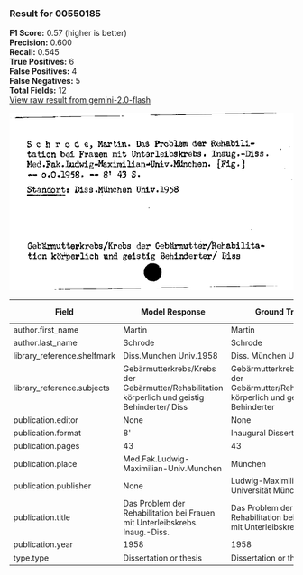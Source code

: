### Result for 00550185
**F1 Score:** 0.57 (higher is better)<br>**Precision:** 0.600<br>**Recall:** 0.545<br>**True Positives:** 6<br>**False Positives:** 4<br>**False Negatives:** 5<br>**Total Fields:** 12<br>[View raw result from gemini-2.0-flash](https://github.com/RISE-UNIBAS/humanities_data_benchmark/blob/main/results/2025-09-02/T0151/request_T0151_00550185.json)

<img src="https://github.com/RISE-UNIBAS/humanities_data_benchmark/blob/main/benchmarks/zettelkatalog/images/00550185.jpg?raw=true" alt="00550185" width="600px">

| Field | Model Response | Ground Truth | Fuzzy Score | Match |
|-------|----------------|--------------|-------------|-------|
| author.first_name | Martin | Martin | 1.000 | ✅ |
| author.last_name | Schrode | Schrode | 1.000 | ✅ |
| library_reference.shelfmark | Diss.Munchen Univ.1958 | Diss. München Univ. 1958 | 0.913 | ❌ |
| library_reference.subjects | Gebärmutterkrebs/Krebs der Gebärmutter/Rehabilitation körperlich und geistig Behinderter/ Diss | Gebärmutterkrebs/Krebs der Gebärmutter/Rehabilitation körperlich und geistig Behinderter | 0.967 | ✅ |
| publication.editor | None | None | 1.000 | ✅ |
| publication.format | 8' | Inaugural Dissertation | 0.000 | ❌ |
| publication.pages | 43 | 43 | 1.000 | ✅ |
| publication.place | Med.Fak.Ludwig-Maximilian-Univ.Munchen | München | 0.267 | ❌ |
| publication.publisher | None | Ludwig-Maximilian-Universität München | 0.000 | ❌ |
| publication.title | Das Problem der Rehabilitation bei Frauen mit Unterleibskrebs. Inaug.-Diss. | Das Problem der Rehabilitation bei Frauen mit Unterleibskrebs | 0.897 | ❌ |
| publication.year | 1958 | 1958 | 1.000 | ✅ |
| type.type | Dissertation or thesis | Dissertation or thesis | 1.000 | ✅ |
